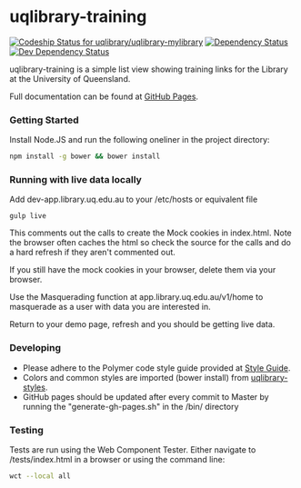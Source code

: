 # uqlibrary-training

[![Codeship Status for uqlibrary/uqlibrary-mylibrary](https://codeship.com/projects/f0334440-bdaa-0133-87bd-2a1d867cc1c8/status?branch=master)](https://codeship.com/projects/f0334440-bdaa-0133-87bd-2a1d867cc1c8)
[![Dependency Status](https://david-dm.org/uqlibrary/uqlibrary-training.svg)](https://david-dm.org/uqlibrary/uqlibrary-training.svg)
[![Dev Dependency Status](https://david-dm.org/uqlibrary/uqlibrary-training/dev-status.svg)](https://david-dm.org/uqlibrary/uqlibrary-training?type=dev)

uqlibrary-training is a simple list view showing training links for the Library at the University of Queensland.

Full documentation can be found at [GitHub Pages](http://uqlibrary.github.io/uqlibrary-training).

### Getting Started
Install Node.JS and run the following oneliner in the project directory:
```sh
npm install -g bower && bower install
```

### Running with live data locally
Add dev-app.library.uq.edu.au to your /etc/hosts or equivalent file

```
gulp live
```

This comments out the calls to create the Mock cookies in index.html.  Note the browser often caches the html so 
check the source for the calls and do a hard refresh if they aren't commented out.

If you still have the mock cookies in your browser, delete them via your browser.

Use the Masquerading function at app.library.uq.edu.au/v1/home to masquerade as a user with data you are interested in.

Return to your demo page, refresh and you should be getting live data.

### Developing
- Please adhere to the Polymer code style guide provided at [Style Guide](http://polymerelements.github.io/style-guide/). 
- Colors and common styles are imported (bower install) from [uqlibrary-styles](http://github.com/uqlibrary/uqlibrary-styles).
- GitHub pages should be updated after every commit to Master by running the "generate-gh-pages.sh" in the /bin/ directory

### Testing
Tests are run using the Web Component Tester. Either navigate to /tests/index.html in a browser or using the command line:
```sh
wct --local all
```

